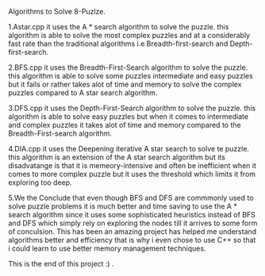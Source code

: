 Algorithms to Solve 8-Puzlze.

1.Astar.cpp it uses the A * search algorithm to solve the puzzle. this algorithm is able to solve the most complex puzzles and at a considerably fast rate than the traditional algorithms i.e Breadth-first-search and Depth-first-search.

2.BFS.cpp it uses the Breadth-First-Search algorithm to solve the puzzle. this algorithm is able to solve some puzzles intermediate and easy puzzles but it fails or rather takes alot of time and memory to solve the complex puzzles compared to A star search algorithm. 

3.DFS.cpp it uses the Depth-First-Search algorithm to solve the puzzle. this algorithm is able to solve easy puzzles but when it comes to intermediate and complex puzzles it takes alot of time and memory compared to the Breadth-First-search algorithm.

4.DIA.cpp it uses the Deepening iterative A star search to solve te puzzle. this algorithm is an extension of the A star search algorithm but its disadvatange is that it is memeory-intensive and often be inefficient when it comes to more complex puzzle but it uses the threshold which limits it from exploring too deep.

5.We the Conclude that even though BFS and DFS are commmonly used to solve puzzle problems it is much better and time saving to use the A * search algorithm since it uses some sophisticated heuristics instead of BFS and DFS which simply rely on exploring the nodes till it arrives to some form of conculsion. This has been an amazing project has helped me understand algorithms better and efficiency that is why i even chose to use C++ so that i could learn to use  better memory management techniques.

This is the end of this project :) .
 

